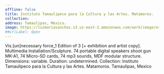 ```yaml
---
offline: false
title: Instituto Tamaulipeco para la Cultura y las Artes. Matamoros. 
collection:
address: Tamaulipas, Mexico.
image: https://luzmariasanchez.s3.us-east-2.amazonaws.com/work/image/original/VFIN1vi10.jpg
##urlLabel: Open
---
```


Vis.[un]necessary force_1 Edition of 3 [+ exhibition and artist copy].
Multimedia Installation/Sculpture.
74 portable digital speakers shoot gun MK-A1, 74 Micro-SD cards, 74 mp3 sounds, MDF modular structure.
Dimensions: variable.
Duration: undetermined.
Collection: Instituto Tamaulipeco para la Cultura y las Artes. Matamoros. Tamaulipas, Mexico
